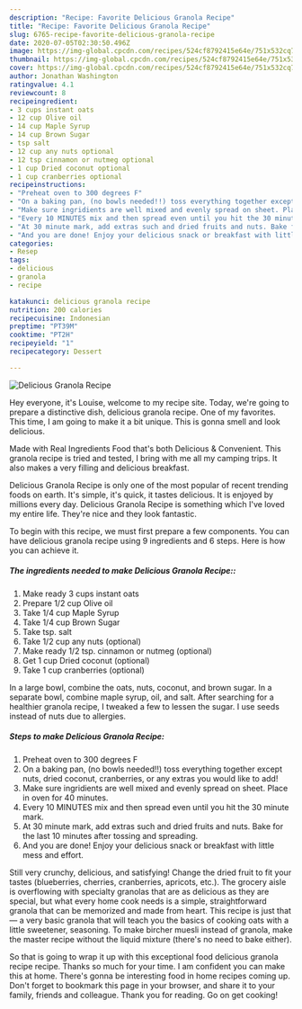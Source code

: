 ```yaml
---
description: "Recipe: Favorite Delicious Granola Recipe"
title: "Recipe: Favorite Delicious Granola Recipe"
slug: 6765-recipe-favorite-delicious-granola-recipe
date: 2020-07-05T02:30:50.496Z
image: https://img-global.cpcdn.com/recipes/524cf8792415e64e/751x532cq70/delicious-granola-recipe-recipe-main-photo.jpg
thumbnail: https://img-global.cpcdn.com/recipes/524cf8792415e64e/751x532cq70/delicious-granola-recipe-recipe-main-photo.jpg
cover: https://img-global.cpcdn.com/recipes/524cf8792415e64e/751x532cq70/delicious-granola-recipe-recipe-main-photo.jpg
author: Jonathan Washington
ratingvalue: 4.1
reviewcount: 8
recipeingredient:
- 3 cups instant oats
- 12 cup Olive oil
- 14 cup Maple Syrup
- 14 cup Brown Sugar
- tsp salt
- 12 cup any nuts optional
- 12 tsp cinnamon or nutmeg optional
- 1 cup Dried coconut optional
- 1 cup cranberries optional
recipeinstructions:
- "Preheat oven to 300 degrees F"
- "On a baking pan, (no bowls needed!!) toss everything together except nuts, dried coconut, cranberries, or any extras you would like to add!"
- "Make sure ingridients are well mixed and evenly spread on sheet. Place in oven for 40 minutes."
- "Every 10 MINUTES mix and then spread even until you hit the 30 minute mark."
- "At 30 minute mark, add extras such and dried fruits and nuts. Bake for the last 10 minutes after tossing and spreading."
- "And you are done! Enjoy your delicious snack or breakfast with little mess and effort."
categories:
- Resep
tags:
- delicious
- granola
- recipe

katakunci: delicious granola recipe
nutrition: 200 calories
recipecuisine: Indonesian
preptime: "PT39M"
cooktime: "PT2H"
recipeyield: "1"
recipecategory: Dessert

---
```



![Delicious Granola Recipe](https://img-global.cpcdn.com/recipes/524cf8792415e64e/751x532cq70/delicious-granola-recipe-recipe-main-photo.jpg)

Hey everyone, it's Louise, welcome to my recipe site. Today, we're going to prepare a distinctive dish, delicious granola recipe. One of my favorites. This time, I am going to make it a bit unique. This is gonna smell and look delicious.

Made with Real Ingredients Food that&#39;s both Delicious &amp; Convenient. This granola recipe is tried and tested, I bring with me all my camping trips. It also makes a very filling and delicious breakfast.

Delicious Granola Recipe is only one of the most popular of recent trending foods on earth. It's simple, it's quick, it tastes delicious. It is enjoyed by millions every day. Delicious Granola Recipe is something which I've loved my entire life. They're nice and they look fantastic.


To begin with this recipe, we must first prepare a few components. You can have delicious granola recipe using 9 ingredients and 6 steps. Here is how you can achieve it.

##### The ingredients needed to make Delicious Granola Recipe::

1. Make ready 3 cups instant oats
1. Prepare 1/2 cup Olive oil
1. Take 1/4 cup Maple Syrup
1. Take 1/4 cup Brown Sugar
1. Take tsp. salt
1. Take 1/2 cup any nuts (optional)
1. Make ready 1/2 tsp. cinnamon or nutmeg (optional)
1. Get 1 cup Dried coconut (optional)
1. Take 1 cup cranberries (optional)


In a large bowl, combine the oats, nuts, coconut, and brown sugar. In a separate bowl, combine maple syrup, oil, and salt. After searching for a healthier granola recipe, I tweaked a few to lessen the sugar. I use seeds instead of nuts due to allergies. 

##### Steps to make Delicious Granola Recipe:

1. Preheat oven to 300 degrees F
1. On a baking pan, (no bowls needed!!) toss everything together except nuts, dried coconut, cranberries, or any extras you would like to add!
1. Make sure ingridients are well mixed and evenly spread on sheet. Place in oven for 40 minutes.
1. Every 10 MINUTES mix and then spread even until you hit the 30 minute mark.
1. At 30 minute mark, add extras such and dried fruits and nuts. Bake for the last 10 minutes after tossing and spreading.
1. And you are done! Enjoy your delicious snack or breakfast with little mess and effort.


Still very crunchy, delicious, and satisfying! Change the dried fruit to fit your tastes (blueberries, cherries, cranberries, apricots, etc.). The grocery aisle is overflowing with specialty granolas that are as delicious as they are special, but what every home cook needs is a simple, straightforward granola that can be memorized and made from heart. This recipe is just that — a very basic granola that will teach you the basics of cooking oats with a little sweetener, seasoning. To make bircher muesli instead of granola, make the master recipe without the liquid mixture (there&#39;s no need to bake either). 

So that is going to wrap it up with this exceptional food delicious granola recipe recipe. Thanks so much for your time. I am confident you can make this at home. There's gonna be interesting food in home recipes coming up. Don't forget to bookmark this page in your browser, and share it to your family, friends and colleague. Thank you for reading. Go on get cooking!
